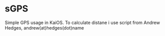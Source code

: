 # sGPS
Simple GPS usage in KaiOS.
To calculate distane i use script from  Andrew Hedges, andrew(at)hedges(dot)name